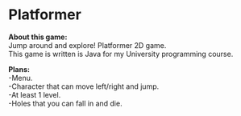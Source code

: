 Platformer  
==========

**About this game:**  
Jump around and explore! Platformer 2D game.  
This game is written is Java for my University programming course.  

**Plans:**  
-Menu.  
-Character that can move left/right and jump.  
-At least 1 level.  
-Holes that you can fall in and die.
